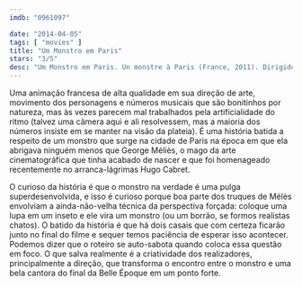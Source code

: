 ```yaml
---
imdb: "0961097"

date: "2014-04-05"
tags: [ "movies" ]
title: "Um Monstro em Paris"
stars: "3/5"
desc: "Um Monstro em Paris. Un monstre à Paris (France, 2011). Dirigido por Bibo Bergeron. Escrito por Bibo Bergeron, Stéphane Kazandjian. Com Matthieu Chedid, Vanessa Paradis, Gad Elmaleh, François Cluzet, Ludivine Sagnier, Julie Ferrier, Bruno Salomone, Sébastien Desjours, Philippe Peythieu."
---
```

Uma animação francesa de alta qualidade em sua direção de arte, movimento dos personagens e números musicais que são bonitinhos por natureza, mas às vezes parecem mal trabalhados pela artificialidade do ritmo (talvez uma câmera aqui e ali resolvessem, mas a maioria dos números insiste em se manter na visão da plateia). É uma história batida a respeito de um monstro que surge na cidade de Paris na época em que ela abrigava ninguém menos que George Méliès, o mago da arte cinematográfica que tinha acabado de nascer e que foi homenageado recentemente no arranca-lágrimas Hugo Cabret.

O curioso da história é que o monstro na verdade é uma pulga superdesenvolvida, e isso é curioso porque boa parte dos truques de Mélès envolviam a ainda-não-velha técnica da perspectiva forçada: coloque uma lupa em um inseto e ele vira um monstro (ou um borrão, se formos realistas chatos). O batido da história é que há dois casais que com certeza ficarão junto no final do filme e sequer temos paciência de esperar isso acontecer. Podemos dizer que o roteiro se auto-sabota quando coloca essa questão em foco. O que salva realmente é a criatividade dos realizadores, principalmente a direção, que transforma o encontro entre o monstro e uma bela cantora do final da Belle Époque em um ponto forte.
